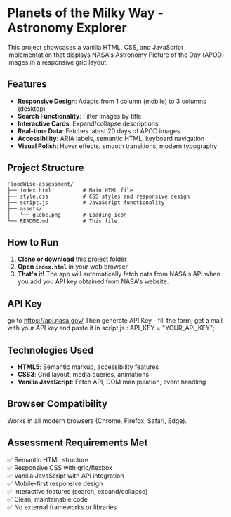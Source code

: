 # Planets of the Milky Way - Astronomy Explorer

This project showcases a vanilla HTML, CSS, and JavaScript implementation that displays NASA's Astronomy Picture of the Day (APOD) images in a responsive grid layout.

## Features

- **Responsive Design**: Adapts from 1 column (mobile) to 3 columns (desktop)
- **Search Functionality**: Filter images by title
- **Interactive Cards**: Expand/collapse descriptions
- **Real-time Data**: Fetches latest 20 days of APOD images
- **Accessibility**: ARIA labels, semantic HTML, keyboard navigation
- **Visual Polish**: Hover effects, smooth transitions, modern typography

## Project Structure

```
FloodWise-assessment/
├── index.html          # Main HTML file
├── style.css           # CSS styles and responsive design
├── script.js           # JavaScript functionality
├── assets/
│   └── globe.png       # Loading icon
└── README.md           # This file
```

## How to Run

1. **Clone or download** this project folder
2. **Open `index.html`** in your web browser
3. **That's it!** The app will automatically fetch data from NASA's API when you add you API key obtained from NASA's website.

## API Key

go to https://api.nasa.gov/
Then generate API Key - fill the form, get a mail with your API key and paste it in script.js : API_KEY = "YOUR_API_KEY";

## Technologies Used

- **HTML5**: Semantic markup, accessibility features
- **CSS3**: Grid layout, media queries, animations
- **Vanilla JavaScript**: Fetch API, DOM manipulation, event handling

## Browser Compatibility

Works in all modern browsers (Chrome, Firefox, Safari, Edge).

## Assessment Requirements Met

✅ Semantic HTML structure  
✅ Responsive CSS with grid/flexbox  
✅ Vanilla JavaScript with API integration  
✅ Mobile-first responsive design  
✅ Interactive features (search, expand/collapse)  
✅ Clean, maintainable code  
✅ No external frameworks or libraries
